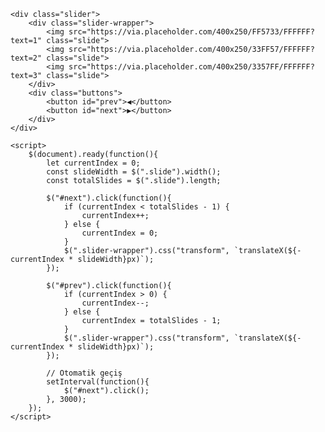 <!DOCTYPE html>
<html lang="tr">
<head>
    <meta charset="UTF-8">
    <meta name="viewport" content="width=device-width, initial-scale=1.0">
    <title>jQuery Slider</title>
    <script src="https://code.jquery.com/jquery-3.6.0.min.js"></script>
    <style>
        .slider {
            width: 400px;
            height: 250px;
            overflow: hidden;
            position: relative;
            border: 2px solid #000;
        }
        .slider-wrapper {
            display: flex;
            width: 1200px; /* 3 resim için genişlik */
            transition: transform 0.5s ease-in-out;
        }
        .slide {
            width: 400px;
            height: 250px;
        }
        .buttons {
            position: absolute;
            top: 50%;
            width: 100%;
            display: flex;
            justify-content: space-between;
            transform: translateY(-50%);
        }
        .buttons button {
            background: rgba(0, 0, 0, 0.5);
            color: white;
            border: none;
            padding: 10px;
            cursor: pointer;
        }
    </style>
</head>
<body>

    <div class="slider">
        <div class="slider-wrapper">
            <img src="https://via.placeholder.com/400x250/FF5733/FFFFFF?text=1" class="slide">
            <img src="https://via.placeholder.com/400x250/33FF57/FFFFFF?text=2" class="slide">
            <img src="https://via.placeholder.com/400x250/3357FF/FFFFFF?text=3" class="slide">
        </div>
        <div class="buttons">
            <button id="prev">◀</button>
            <button id="next">▶</button>
        </div>
    </div>

    <script>
        $(document).ready(function(){
            let currentIndex = 0;
            const slideWidth = $(".slide").width();
            const totalSlides = $(".slide").length;

            $("#next").click(function(){
                if (currentIndex < totalSlides - 1) {
                    currentIndex++;
                } else {
                    currentIndex = 0;
                }
                $(".slider-wrapper").css("transform", `translateX(${-currentIndex * slideWidth}px)`);
            });

            $("#prev").click(function(){
                if (currentIndex > 0) {
                    currentIndex--;
                } else {
                    currentIndex = totalSlides - 1;
                }
                $(".slider-wrapper").css("transform", `translateX(${-currentIndex * slideWidth}px)`);
            });

            // Otomatik geçiş
            setInterval(function(){
                $("#next").click();
            }, 3000);
        });
    </script>

</body>
</html>
